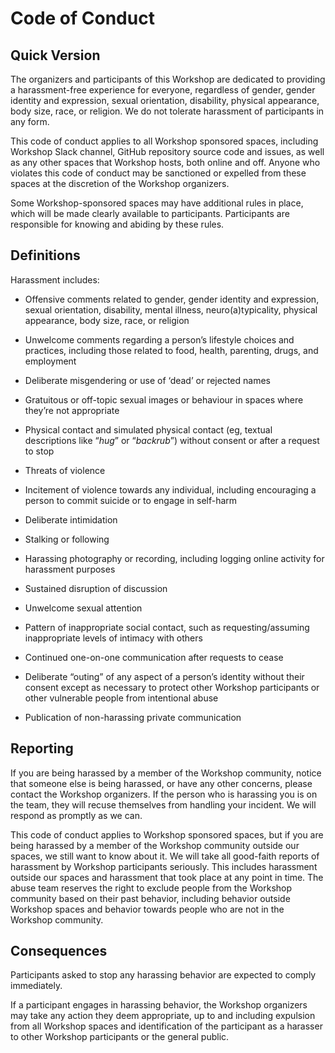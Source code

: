 # Code of Conduct

## Quick Version

The organizers and participants of this Workshop are dedicated to
providing a harassment-free experience for everyone, regardless of
gender, gender identity and expression, sexual orientation,
disability, physical appearance, body size, race, or religion. We do
not tolerate harassment of participants in any form.

This code of conduct applies to all Workshop sponsored spaces,
including Workshop Slack channel, GitHub repository source code and
issues, as well as any other spaces that Workshop hosts, both online
and off. Anyone who violates this code of conduct may be sanctioned or
expelled from these spaces at the discretion of the Workshop
organizers.

Some Workshop-sponsored spaces may have additional rules in place,
which will be made clearly available to participants. Participants are
responsible for knowing and abiding by these rules.

## Definitions

Harassment includes:

- Offensive comments related to gender, gender identity and
  expression, sexual orientation, disability, mental illness,
  neuro(a)typicality, physical appearance, body size, race, or
  religion

- Unwelcome comments regarding a person’s lifestyle choices and
  practices, including those related to food, health, parenting,
  drugs, and employment

- Deliberate misgendering or use of ‘dead’ or rejected names

- Gratuitous or off-topic sexual images or behaviour in spaces where
  they’re not appropriate

- Physical contact and simulated physical contact (eg, textual
  descriptions like “*hug*” or “*backrub*”) without consent or after a
  request to stop

- Threats of violence

- Incitement of violence towards any individual, including encouraging
  a person to commit suicide or to engage in self-harm

- Deliberate intimidation

- Stalking or following

- Harassing photography or recording, including logging online
  activity for harassment purposes

- Sustained disruption of discussion

- Unwelcome sexual attention

- Pattern of inappropriate social contact, such as requesting/assuming
  inappropriate levels of intimacy with others

- Continued one-on-one communication after requests to cease

- Deliberate “outing” of any aspect of a person’s identity without
  their consent except as necessary to protect other Workshop participants or
  other vulnerable people from intentional abuse

- Publication of non-harassing private communication

## Reporting

If you are being harassed by a member of the Workshop community,
notice that someone else is being harassed, or have any other
concerns, please contact the Workshop organizers. If the person who is
harassing you is on the team, they will recuse themselves from
handling your incident. We will respond as promptly as we can.

This code of conduct applies to Workshop sponsored spaces, but if you
are being harassed by a member of the Workshop community outside our
spaces, we still want to know about it. We will take all good-faith
reports of harassment by Workshop participants seriously. This
includes harassment outside our spaces and harassment that took place
at any point in time. The abuse team reserves the right to exclude
people from the Workshop community based on their past behavior,
including behavior outside Workshop spaces and behavior towards people
who are not in the Workshop community.

## Consequences

Participants asked to stop any harassing behavior are expected to
comply immediately.

If a participant engages in harassing behavior, the Workshop
organizers may take any action they deem appropriate, up to and
including expulsion from all Workshop spaces and identification of the
participant as a harasser to other Workshop participants or the
general public.
